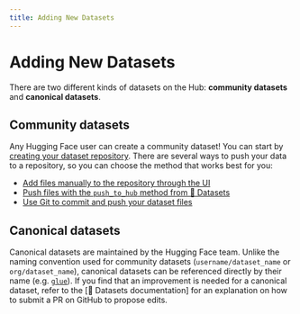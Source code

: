 ```yaml
---
title: Adding New Datasets
---
```


<h1>Adding New Datasets</h1>

There are two different kinds of datasets on the Hub: **community datasets** and **canonical datasets**.

## Community datasets

Any Hugging Face user can create a community dataset! You can start by [creating your dataset repository](https://huggingface.co/new-dataset). There are several ways to push your data to a repository, so you can choose the method that works best for you:

* [Add files manually to the repository through the UI](https://huggingface.co/docs/datasets/upload_dataset#upload-your-files)
* [Push files with the `push_to_hub` method from 🤗 Datasets](https://huggingface.co/docs/datasets/upload_dataset#upload-from-python)
* [Use Git to commit and push your dataset files](https://huggingface.co/docs/datasets/share#clone-the-repository)

## Canonical datasets

Canonical datasets are maintained by the Hugging Face team. Unlike the naming convention used for community datasets (`username/dataset_name` or `org/dataset_name`), canonical datasets can be referenced directly by their name (e.g. [`glue`](https://huggingface.co/datasets/glue)). If you find that an improvement is needed for a canonical dataset, refer to the [🤗 Datasets documentation] for an explanation on how to submit a PR on GitHub to propose edits.